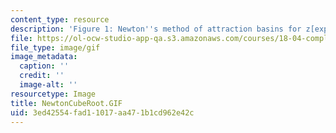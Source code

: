 ```yaml
---
content_type: resource
description: 'Figure 1: Newton''s method of attraction basins for z[exp]3=1.'
file: https://ol-ocw-studio-app-qa.s3.amazonaws.com/courses/18-04-complex-variables-with-applications-fall-1999/3ed42554fad11017aa471b1cd962e42c_NewtonCubeRoot.GIF
file_type: image/gif
image_metadata:
  caption: ''
  credit: ''
  image-alt: ''
resourcetype: Image
title: NewtonCubeRoot.GIF
uid: 3ed42554-fad1-1017-aa47-1b1cd962e42c
---
```

